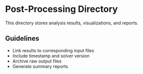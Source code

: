 # Post-Processing Directory

This directory stores analysis results, visualizations, and reports.

## Guidelines
- Link results to corresponding input files
- Include timestamp and solver version
- Archive raw output files
- Generate summary reports

